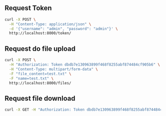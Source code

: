 
## Request Token
```sh
curl -X POST \
  -H "Content-Type: application/json" \
  -d '{"username": "admin", "password": "admin"}' \
  http://localhost:8000/token/
```

## Request do file upload

```sh
curl -X POST \
  -H "Authorization: Token dbdb7e130963899f468f8255abf874484cf905b6" \
  -H "Content-Type: multipart/form-data" \
  -F "file_content=test.txt" \
  -F "name=test.txt" \
  http://localhost:8000/files/
```

## Request file download

```sh
curl -X GET -H "Authorization: Token dbdb7e130963899f468f8255abf874484cf905b6" http://localhost:8000/files/1/download/
```